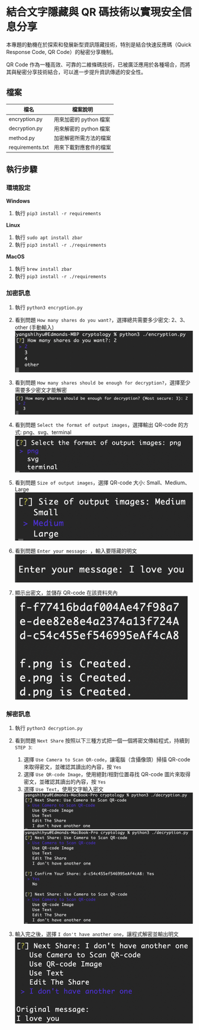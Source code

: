# 結合文字隱藏與 QR 碼技術以實現安全信息分享

本專題的動機在於探索和發展新型資訊隱藏技術，特別是結合快速反應碼（Quick Response Code, QR Code）的秘密分享機制。

QR Code 作為一種高效、可靠的二維條碼技術，已被廣泛應用於各種場合，而將其與秘密分享技術結合，可以進一步提升資訊傳遞的安全性。



## 檔案

| 檔名            | 檔案說明 |
|---------------| ------ |
| encryption.py | 用來加密的 python 檔案 |
| decryption.py | 用來解密的 python 檔案 |
| method.py     | 加密解密所需方法的檔案 |
| requirements.txt | 用來下載對應套件的檔案 |

## 執行步驟

### 環境設定

**Windows**

1. 執行 `pip3 install -r requirements`

**Linux**

1. 執行 `sudo apt install zbar`
2. 執行 `pip3 install -r ./requirements`

**MacOS**

1. 執行 `brew install zbar`
2. 執行 `pip3 install -r ./requirements`


### 加密訊息
1. 執行 `python3 encryption.py`
2. 看到問題 `How many shares do you want?`，選擇總共需要多少密文:  2、3、other (手動輸入)
![Screenshot01.png](img/Screenshot01.png)


3. 看到問題 `How many shares should be enough for decryption?`，選擇至少需要多少密文才能解密
![Screenshot02.png](img/Screenshot02.png)


4. 看到問題 `Select the format of output images`，選擇輸出 QR-code 的方式: png、svg、terminal
![Screenshot03.png](img/Screenshot03.png)


5. 看到問題 `Size of output images`，選擇 QR-code 大小: Small、Medium、Large
![Screenshot04.png](img/Screenshot04.png)


6. 看到問題 `Enter your message: `，輸入要隱藏的明文
![Screenshot05.png](img/Screenshot05.png)


7. 顯示出密文，並儲存 QR-code 在該資料夾內
![Screenshot06.png](img/Screenshot06.png)


### 解密訊息
1. 執行 `python3 decryption.py`
2. 看到問題 `Next Share` 按照以下三種方式把一個一個將密文傳給程式，持續到 `STEP 3`: 
   1. 選擇 `Use Camera to Scan QR-code`，讓電腦（含攝像頭）掃描 QR-code 來取得密文，並確認其讀出的內容，按 `Yes`
   2. 選擇 `Use QR-code Image`，使用絕對/相對位置尋找 QR-code 圖片來取得密文，並確認其讀出的內容，按 `Yes`
   3. 選擇 `Use Text`，使用文字輸入密文
![Screenshot07.png](img/Screenshot07.png)
![Screenshot08.png](img/Screenshot08.png)


3. 輸入完之後，選擇 `I don't have another one`，讓程式解密並輸出明文
![Screenshot09.png](img/Screenshot09.png)


